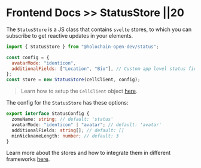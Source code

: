 # Frontend Docs >> StatusStore ||20

The `StatusStore` is a JS class that contains `svelte` stores, to which you can subscribe to get reactive updates in your elements.

```js
import { StatusStore } from "@holochain-open-dev/status";

const config = {
  avatarMode: "identicon",
  additionalFields: ["Location", "Bio"], // Custom app level status fields
};
const store = new StatusStore(cellClient, config);
```

> Learn how to setup the `CellClient` object [here](https://www.npmjs.com/package/@holochain-open-dev/cell-client).

The config for the `StatusStore` has these options:

```ts
export interface StatusConfig {
  zomeName: string; // default: 'status'
  avatarMode: "identicon" | "avatar"; // default: 'avatar'
  additionalFields: string[]; // default: []
  minNicknameLength: number; // default: 3
}
```

Learn more about the stores and how to integrate them in different frameworks [here](https://holochain-open-dev.github.io/reusable-modules/frontend/using/#stores).
